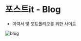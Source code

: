 # 포스트it - Blog

  - 이력서 및 포트폴리오를 위한 사이트


![blog](https://user-images.githubusercontent.com/67350653/101283235-7ea64e00-381c-11eb-895b-4f1f966fdec7.PNG)

